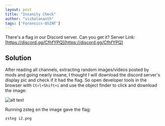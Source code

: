```yaml
---
layout: post
title: "Insanity Check"
author: "vishalananth"
tags: ['Forensics-OSINT']
---
```


There's a flag in our Discord server. Can you get it?
Server Link: [https://discord.gg/CfhfYPQ](https://discord.gg/CfhfYPQ)

## Solution

After reading all channels, extracting random images/videos posted by mods and going nearly insane, I thought I will download the discord server's display pic and check if it had the flag. So open developer tools in the browser with ```Ctrl+Shift+i``` and use the object finder to click and download the image:

![alt text]({{site.baseurl}}/assets/Insanity-Check/i2.png)

Running zsteg on the image gave the flag:

```
zsteg i2.png
```